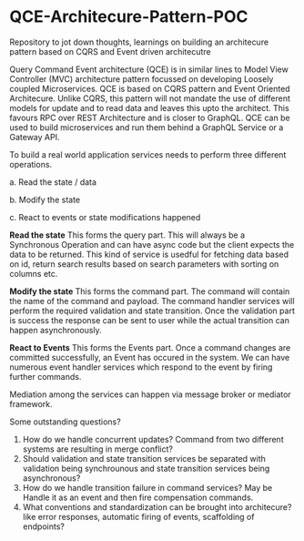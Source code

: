 # QCE-Architecure-Pattern-POC
Repository to jot down thoughts, learnings on building an architecure pattern based on CQRS and Event driven architecutre

Query Command Event architecture (QCE) is in similar lines to Model View Controller (MVC) architecture pattern focussed on developing Loosely coupled Microservices. QCE is based on CQRS pattern and Event Oriented Architecure. Unlike CQRS, this pattern will not mandate the use of different models for update and to read data and leaves this upto the architect. This favours RPC over REST Architecture and is closer to GraphQL. QCE can be used to build microservices and run them behind a GraphQL Service or a Gateway API. 

To build a real world application services needs to perform three different operations.  

   a. Read the state / data
   
   b. Modify the state 
   
   c. React to events or state modifications happened


**Read the state**
This forms the query part. This will always be a Synchronous Operation and can have async code but the client expects the data to be returned. This kind of service is usedful for fetching data based on id, return search results based on search parameters with sorting on columns etc.

**Modify the state**
This forms the command part. The command will contain the name of the command and payload. The command handler services will perform the required validation and state transition. Once the validation part is success the response can be sent to user while the actual transition can happen asynchronously.

**React to Events**
This forms the Events part. Once a command changes are committed successfully, an Event has occured in the system. We can have numerous event handler services which respond to the event by firing further commands.

Mediation among the services can happen via message broker or mediator framework.

Some outstanding questions?
1. How do we handle concurrent updates? Command from two different systems are resulting in merge conflict? 
2. Should validation and state transition services be separated with validation being synchrounous and state transition services being asynchronous?
3. How do we handle transition failure in command services? May be Handle it as an event and then fire compensation commands.
4. What conventions and standardization can be brought into architecure? like error responses, automatic firing of events, scaffolding of endpoints?
